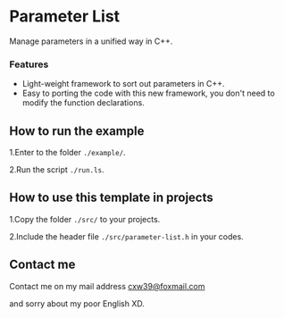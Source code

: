 # Parameter List

Manage parameters in a unified way in C++.

### Features
* Light-weight framework to sort out parameters in C++.
* Easy to porting the code with this new framework, you don't need to modify the function declarations.

## How to run the example

1.Enter to the folder `./example/`.

2.Run the script `./run.ls`.

## How to use this template in projects

1.Copy the folder `./src/` to your projects.

2.Include the header file `./src/parameter-list.h` in your codes.

## Contact me

Contact me on my mail address cxw39@foxmail.com

and sorry about my poor English XD.
